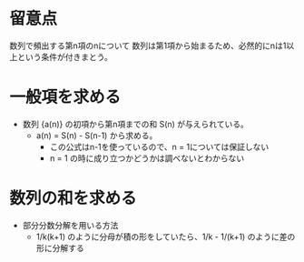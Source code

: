 # 留意点

数列で頻出する第n項のnについて
数列は第1項から始まるため、必然的にnは1以上という条件が付きまとう。

# 一般項を求める

- 数列 {a(n)} の初項から第n項までの和 S(n) が与えられている。
  - a(n) = S(n) - S(n-1) から求める。
    - この公式はn-1を使っているので、n = 1については保証しない
    - n = 1 の時に成り立つかどうかは調べないとわからない

# 数列の和を求める

- 部分分数分解を用いる方法
  - 1/k(k+1) のように分母が積の形をしていたら、1/k - 1/(k+1) のように差の形に分解する